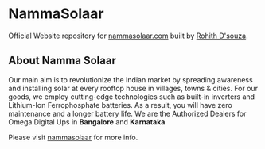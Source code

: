 # NammaSolaar
Official Website repository for [nammasolaar.com](https://nammasolaar.com) built by [Rohith D'souza](https://github.com/rohithdsouza).

## About Namma Solaar
Our main aim is to revolutionize
the Indian market by spreading awareness and installing solar at every rooftop house in villages, towns & cities. 
For our goods, we employ cutting-edge technologies such as built-in inverters and Lithium-Ion Ferrophosphate batteries. As a result, you will have zero maintenance and a longer battery life.
We are the Authorized Dealers for Omega Digital Ups in **Bangalore** and **Karnataka**


Please visit [nammasolaar](https://nammasolaar.com) for more info.

